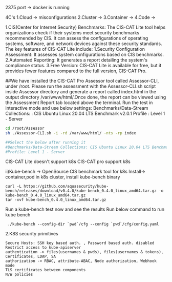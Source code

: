 2375 port -> docker is running

4C's
1.Cloud -> misconfigurations
2.Cluster -> 
3.Container -> 
4.Code ->

1.CIS(Center for Internet Security) Benchmarks:
The CIS-CAT Lite tool helps organizations check if their systems meet security benchmarks recommended by CIS. It can assess the configurations of operating systems, software, and network devices against these security standards.
The key features of CIS-CAT Lite include:
    1.Security Configuration Assessment: It assesses system configurations based on CIS benchmarks.
    2.Automated Reporting: It generates a report detailing the system's compliance status.
    3.Free Version: CIS-CAT Lite is available for free, but it provides fewer features compared to the full version, CIS-CAT Pro.

##We have installed the CIS-CAT Pro Assessor tool called Assessor-CLI, under /root.
Please run the assessment with the Assessor-CLI.sh script inside Assessor directory and generate a report called index.html in the output directory /var/www/html/.Once done, the report can be viewed using the Assessment Report tab located above the terminal.
Run the test in interactive mode and use below settings:
Benchmarks/Data-Stream Collections: : CIS Ubuntu Linux 20.04 LTS Benchmark v2.0.1
Profile : Level 1 - Server
```bash
cd /root/Assessor
sh ./Assessor-CLI.sh -i -rd /var/www/html/ -nts -rp index

##Select the below after running it
#Benchmarks/Data-Stream Collections: CIS Ubuntu Linux 20.04 LTS Benchmark v2.0.1
#Profile: Level 1 - Server
```
CIS-CAT Lite doesn't support k8s
CIS-CAT pro support k8s

ii)Kube-bench -> OpenSource CIS benchmark tool for k8s
Install-> container,pod in k8s cluster, install kube-bench binary
```
curl -L https://github.com/aquasecurity/kube-bench/releases/download/v0.4.0/kube-bench_0.4.0_linux_amd64.tar.gz -o kube-bench_0.4.0_linux_amd64.tar.gz
tar -xvf kube-bench_0.4.0_linux_amd64.tar.gz
```

Run a kube-bench test now and see the results
Run below command to run kube bench
```
 ./kube-bench --config-dir `pwd`/cfg --config `pwd`/cfg/config.yaml
```

2.K8S security primitives
```
Secure Hosts: SSH key based auth. , Password based auth. disabled 
Restrict access to kube-apiserver 
authentication -> files(usernames & pwds), files(usernames & tokens), Certificates, LDAP, SA
authorization -> RBAC, attribute-ABAC, Node authorization, Webhook mode
TLS certificates between components
N/W policies
```
